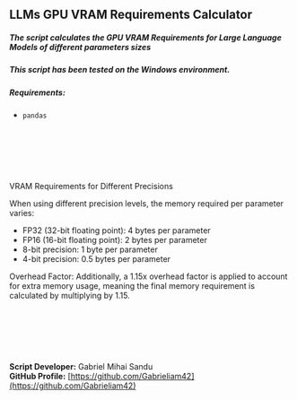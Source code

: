 ## LLMs GPU VRAM Requirements Calculator

##### The script calculates the GPU VRAM Requirements for Large Language Models of different parameters sizes



##### This script has been tested on the Windows environment.



##### Requirements:

- `pandas`

<br><br>



<br><br>


VRAM Requirements for Different Precisions

When using different precision levels, the memory required per parameter varies:

* FP32 (32-bit floating point): 4 bytes per parameter
* FP16 (16-bit floating point): 2 bytes per parameter
* 8-bit precision: 1 byte per parameter
* 4-bit precision: 0.5 bytes per parameter


Overhead Factor:
Additionally, a 1.15x overhead factor is applied to account for extra memory usage, meaning the final memory requirement is calculated by multiplying by 1.15.



<br><br>





<br><br>




**Script Developer:** Gabriel Mihai Sandu  
**GitHub Profile:** [https://github.com/Gabrieliam42](https://github.com/Gabrieliam42)
